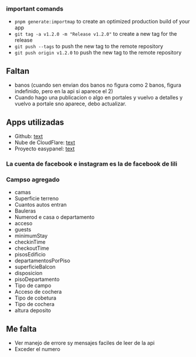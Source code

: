 ### important comands

- `pnpm generate:importmap` to create an optimized production build of your app
- `git tag -a v1.2.0 -m "Release v1.2.0"` to create a new tag for the release
- `git push --tags` to push the new tag to the remote repository
- `git push origin v1.2.0` to push the new tag to the remote repository

## Faltan

- banos (cuando sen envian dos banos no figura como 2 banos, figura indefinido, pero en la api si aparece el 2)
- Cuando hago una publicacion o algo en portales y vuelvo a detalles y vuelvo a portale sno aparece, debo actualizar.

## Apps utilizadas

- Github: [text](https://github.com/manudiiez/adminpanel-nazarpropiedades/actions)
- Nube de CloudFlare: [text](https://dash.cloudflare.com/c14fa1adf8db74d2102398802057e4ca/r2/default/buckets/nazarpropiedades-media?prefix=media%2F)
- Proyecto easypanel: [text](http://31.97.87.170:3000/projects/nazarpropiedades-admin/app/adminpanel-nazarpropiedades/deployments)

### La cuenta de facebook e instagram es la de facebook de lili

### Campso agregado

- camas
- Superficie terreno
- Cuantos autos entran
- Bauleras
- Numerod e casa o departamento
- acceso
- guests
- minimumStay
- checkinTime
- checkoutTime
- pisosEdificio
- departamentosPorPiso
- superficieBalcon
- disposicion
- pisoDepartamento
- Tipo de campo
- Acceso de cochera
- Tipo de cobetura
- Tipo de cochera
- altura deposito

## Me falta
- Ver manejo de errore sy mensajes faciles de leer de la api
- Exceder el numero
